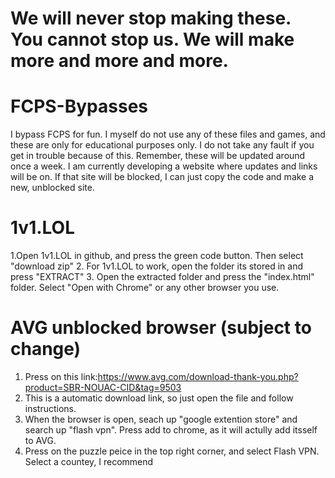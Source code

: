 # We will never stop making these. You cannot stop us. We will make more and more and more. 

# FCPS-Bypasses
I bypass FCPS for fun. I myself do not use any of these files and games, and these are only for educational purposes only. I do not take any fault if you get in trouble because of this. Remember, these will be updated around once a week. I am currently developing a website where updates and links will be on. If that site will be blocked, I can just copy the code and make a new, unblocked site.
# 1v1.LOL
1.Open 1v1.LOL in github, and press the green code button. Then select "download zip"
2. For 1v1.LOL to work, open the folder its stored in and press "EXTRACT"
3. Open the extracted folder and press the "index.html" folder. Select "Open with Chrome" or any other browser you use. 
# AVG unblocked browser (subject to change)
 1. Press on this link:https://www.avg.com/download-thank-you.php?product=SBR-NOUAC-CID&tag=9503
 2. This is a automatic download link, so just open the file and follow instructions.
 3. When the browser is open, seach up "google extention store" and search up "flash vpn". Press add to chrome, as it will actully add itsself to AVG. 
 4. Press on the puzzle peice in the top right corner, and select Flash VPN. Select a countey, I recommend  

